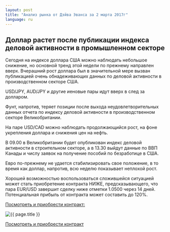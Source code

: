 ```yaml
---
layout: post
title: "Анализ рынка от Дэйва Эванса за 2 марта 2017г"
language: ru
---
```

## Доллар растет после публикации индекса деловой активности в промышленном секторе

Сегодня на индексе доллара США можно наблюдать небольшое снижение, но основной тренд этой недели по прежнему направлен вверх. Вчерашний рост доллара был в значительной мере вызван публикацией очень обнадеживающих данных по деловой активности в производственном секторе США.

USD/JPY, AUD/JPY и другие иеновые пары идут вверх в след за долларом.

Фунт, напротив, теряет позиции после выхода неудовлетворительных данных отчета по индексу деловой активности в производственном секторе Великобритании.

На паре USD/CAD можно наблюдать продолжающийся рост, на фоне укрепления доллара и снижения цен на нефть.

В 09.00 в Великобритании будет опубликован индекс деловой активности в строительном секторе, а в 13.30 выйдут данные по ВВП Канады и числу заявок на получение пособий по безработице в США.

Евро по-прежнему не удается стабилизировать свое положение, в то время как доллар, напротив, всю неделю показывает неплохой рост. 

Хорошей возможностью воспользоваться сложившейся ситуацией может стать приобретение контракта НИЖЕ, предсказывающего, что пара EUR/USD завершит сделку ниже отметки 1.0500 через 14 дней. Потенциальная прибыль от контракта может составить до 120%.

<a href="http://record.binary.com/_bivVDfg8lHux76XffYA0JmNd7ZgqdRLk/1/?market=major_pairs&duration_amount=14&duration_units=d&amount=10&amount_type=payout&expiry_type=duration&underlying=frxEURUSD&formname=higherlower&barrier=1.05&s=1&t=eet4kszmhvysy0CcjuFWp50co5lt24DG" target="_blank">Посмотреть и приобрести контракт:</a>

<img src="{{ site.url }}/images/mar-02-2017_RU.png" alt="{{ page.title }}"  title="{{ page.title }}">

<a href="%LINK%%?https://www.binary.com/d/trade.cgi?market=major_pairs&duration_amount=14&duration_units=d&amount=10&amount_type=payout&expiry_type=duration&underlying=frxEURUSD&formname=higherlower&barrier=1.05&s=1&t=eet4kszmhvysy0CcjuFWp50co5lt24DG" target="_blank">Посмотреть и приобрести контракт</a>